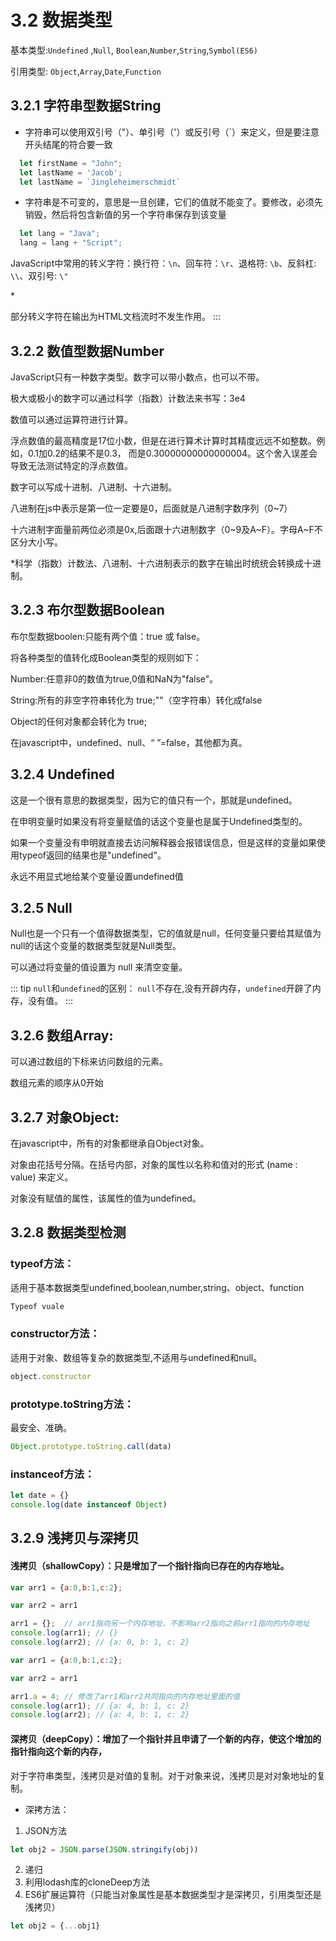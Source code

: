# 3.2 数据类型
基本类型:`Undefined` ,`Null`, `Boolean`,`Number`,`String`,`Symbol(ES6)`

引用类型: `Object`,`Array`,`Date`,`Function`
## 3.2.1 字符串型数据String 
* 字符串可以使用双引号（"）、单引号（'）或反引号（`）来定义，但是要注意开头结尾的符合要一致
```js
  let firstName = "John";
  let lastName = 'Jacob';
  let lastName = `Jingleheimerschmidt`
```
* 字符串是不可变的，意思是一旦创建，它们的值就不能变了。要修改，必须先销毁，然后将包含新值的另一个字符串保存到该变量
```js
  let lang = "Java";
  lang = lang + "Script";
```

JavaScript中常用的转义字符：换行符：`\n`、回车符：`\r`、退格符: `\b`、反斜杠: `\\`、双引号: `\"`

   
<p color="red">*</p>部分转义字符在输出为HTML文档流时不发生作用。
:::

## 3.2.2 数值型数据Number
JavaScript只有一种数字类型。数字可以带小数点，也可以不带。

极大或极小的数字可以通过科学（指数）计数法来书写：3e4

数值可以通过运算符进行计算。

浮点数值的最高精度是17位小数，但是在进行算术计算时其精度远远不如整数。例如，0.1加0.2的结果不是0.3， 而是0.30000000000000004。这个舍入误差会导致无法测试特定的浮点数值。 

数字可以写成十进制、八进制、十六进制。

八进制在js中表示是第一位一定要是0，后面就是八进制字数序列（0~7）

十六进制字面量前两位必须是0x,后面跟十六进制数字（0~9及A~F）。字母A~F不区分大小写。

*科学（指数）计数法、八进制、十六进制表示的数字在输出时统统会转换成十进制。

## 3.2.3 布尔型数据Boolean
布尔型数据boolen:只能有两个值：true 或 false。

将各种类型的值转化成Boolean类型的规则如下： 

Number:任意非0的数值为true,0值和NaN为"false"。

String:所有的非空字符串转化为 true;""（空字符串）转化成false

Object的任何对象都会转化为 true;

在javascript中，undefined、null、“ ”=false，其他都为真。

## 3.2.4 Undefined
这是一个很有意思的数据类型，因为它的值只有一个，那就是undefined。

在申明变量时如果没有将变量赋值的话这个变量也是属于Undefined类型的。

如果一个变量没有申明就直接去访问解释器会报错误信息，但是这样的变量如果使用typeof返回的结果也是"undefined"。

永远不用显式地给某个变量设置undefined值

## 3.2.5 Null
Null也是一个只有一个值得数据类型，它的值就是null，任何变量只要给其赋值为null的话这个变量的数据类型就是Null类型。

可以通过将变量的值设置为 null 来清空变量。

::: tip `null`和`undefined`的区别：
`null`不存在,没有开辟内存，`undefined`开辟了内存，没有值。
:::
## 3.2.6 数组Array:
可以通过数组的下标来访问数组的元素。

数组元素的顺序从0开始

## 3.2.7 对象Object:
在javascript中，所有的对象都继承自Object对象。

对象由花括号分隔。在括号内部，对象的属性以名称和值对的形式 (name : value) 来定义。

对象没有赋值的属性，该属性的值为undefined。

## 3.2.8 数据类型检测
### typeof方法：

适用于基本数据类型undefined,boolean,number,string、object、function     
``` js
Typeof vuale
```
### constructor方法：

适用于对象、数组等复杂的数据类型,不适用与undefined和null。
``` js
object.constructor
```
### prototype.toString方法：
最安全、准确。
``` js
Object.prototype.toString.call(data)
```
### instanceof方法：
``` js
let date = {}
console.log(date instanceof Object)
```


## 3.2.9 浅拷贝与深拷贝

#### 浅拷贝（shallowCopy）：只是增加了一个指针指向已存在的内存地址。
```js
var arr1 = {a:0,b:1,c:2};

var arr2 = arr1

arr1 = {};  // arr1指向另一个内存地址，不影响arr2指向之前arr1指向的内存地址
console.log(arr1); // {}
console.log(arr2); // {a: 0, b: 1, c: 2}
```

```js
var arr1 = {a:0,b:1,c:2};

var arr2 = arr1

arr1.a = 4; // 修改了arr1和arr2共同指向的内存地址里面的值
console.log(arr1); // {a: 4, b: 1, c: 2}
console.log(arr2); // {a: 4, b: 1, c: 2}
```
#### 深拷贝（deepCopy）：增加了一个指针并且申请了一个新的内存，使这个增加的指针指向这个新的内存，

对于字符串类型，浅拷贝是对值的复制。对于对象来说，浅拷贝是对对象地址的复制。
* 深拷方法：
1. JSON方法
```js
let obj2 = JSON.parse(JSON.stringify(obj))
```
2. 递归
3. 利用lodash库的cloneDeep方法
4. ES6扩展运算符（只能当对象属性是基本数据类型才是深拷贝，引用类型还是浅拷贝）
```js
let obj2 = {...obj1}
```
